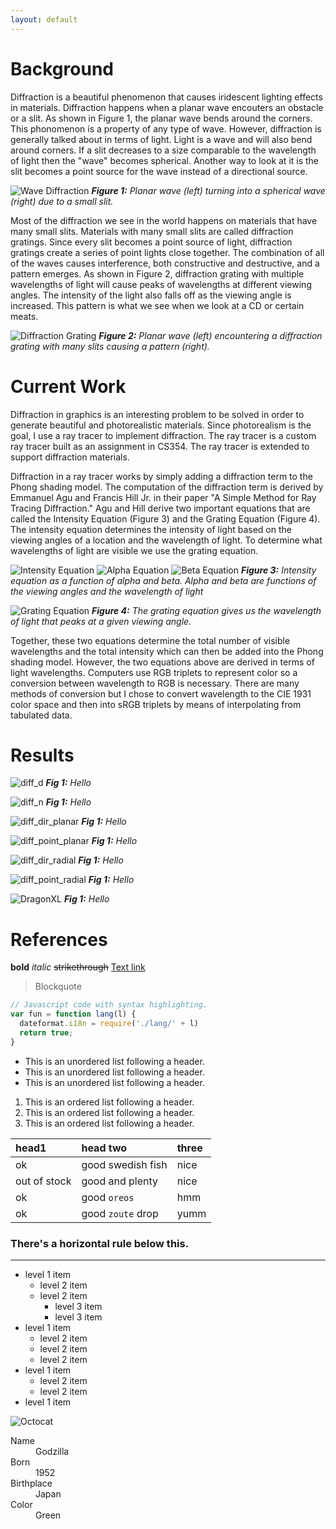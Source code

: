 ```yaml
---
layout: default
---
```


# Background
Diffraction is a beautiful phenomenon that causes iridescent lighting effects in materials.
Diffraction happens when a planar wave encouters an obstacle or a slit. As shown in Figure 1,
the planar wave bends around the corners. This phonomenon is a property of any type of wave.
However, diffraction is generally talked about in terms of light. Light is a wave and will 
also bend around corners. If a slit decreases to a size comparable to the wavelength of light
then the "wave" becomes spherical. Another way to look at it is the slit becomes a point source
for the wave instead of a directional source.

![Wave Diffraction]({{site.url}}{{site.baseurl}}/assets/images/wave_diffraction.png)
***Figure 1:** Planar wave (left) turning into a spherical wave (right) due to a small slit.*

Most of the diffraction we see in the world happens on materials that have many small
slits. Materials with many small slits are called diffraction gratings. Since every slit
becomes a point source of light, diffraction gratings create a series of point lights
close together. The combination of all of the waves causes interference, both constructive
and destructive, and a pattern emerges. As shown in Figure 2, diffraction grating with multiple
wavelengths of light will cause peaks of wavelengths at different viewing angles. The intensity
of the light also falls off as the viewing angle is increased. This pattern is what we see when we
look at a CD or certain meats.

![Diffraction Grating]({{site.url}}{{site.baseurl}}/assets/images/diffraction_grating.png)
***Figure 2:** Planar wave (left) encountering a diffraction grating with many slits causing a pattern (right).*

# Current Work

Diffraction in graphics is an interesting problem to be solved in order to generate beautiful and 
photorealistic materials. Since photorealism is the goal, I use a ray tracer to implement diffraction.
The ray tracer is a custom ray tracer built as an assignment in CS354. The ray tracer is extended
to support diffraction materials.

Diffraction in a ray tracer works by simply adding a diffraction term to the Phong shading model.
The computation of the diffraction term is derived by Emmanuel Agu and Francis Hill Jr. in their 
paper "A Simple Method for Ray Tracing Diffraction." Agu and Hill derive two important equations that are 
called the Intensity Equation (Figure 3) and the Grating Equation (Figure 4). The intensity equation
determines the intensity of light based on the viewing angles of a location and the wavelength of light.
To determine what wavelengths of light are visible we use the grating equation. 

![Intensity Equation]({{site.url}}{{site.baseurl}}/assets/images/eq1.png)
![Alpha Equation]({{site.url}}{{site.baseurl}}/assets/images/eq2.png)
![Beta Equation]({{site.url}}{{site.baseurl}}/assets/images/eq3.png)
***Figure 3:** Intensity equation as a function of alpha and beta. Alpha and beta are functions of the viewing angles and the wavelength of light*


![Grating Equation]({{site.url}}{{site.baseurl}}/assets/images/eq4.png)
***Figure 4:** The grating equation gives us the wavelength of light that peaks at a given viewing angle.*

Together, these two equations determine the total number of visible wavelengths and the total intensity 
which can then be added into the Phong shading model. However, the two equations above are derived in terms
of light wavelengths. Computers use RGB triplets to represent color so a conversion between wavelength to
RGB is necessary. There are many methods of conversion but I chose to convert wavelength to the CIE 1931 
color space and then into sRGB triplets by means of interpolating from tabulated data.



# Results

![diff_d]({{site.url}}{{site.baseurl}}/assets/images/diff_d.gif)
***Fig 1:** Hello*

![diff_n]({{site.url}}{{site.baseurl}}/assets/images/diff_n.gif)
***Fig 1:** Hello*

![diff_dir_planar]({{site.url}}{{site.baseurl}}/assets/images/diff_dir_planar.gif)
***Fig 1:** Hello*

![diff_point_planar]({{site.url}}{{site.baseurl}}/assets/images/diff_point_planar.gif)
***Fig 1:** Hello*

![diff_dir_radial]({{site.url}}{{site.baseurl}}/assets/images/diff_dir_radial.gif)
***Fig 1:** Hello*

![diff_point_radial]({{site.url}}{{site.baseurl}}/assets/images/diff_point_radial.gif)
***Fig 1:** Hello*

![DragonXL]({{site.url}}{{site.baseurl}}/assets/images/DragonXL.gif)
***Fig 1:** Hello*

# References

**bold**
_italic_
~~strikethrough~~
[Text link](link.html)
> Blockquote
```js
// Javascript code with syntax highlighting.
var fun = function lang(l) {
  dateformat.i18n = require('./lang/' + l)
  return true;
}
```
*   This is an unordered list following a header.
*   This is an unordered list following a header.
*   This is an unordered list following a header.
1.  This is an ordered list following a header.
2.  This is an ordered list following a header.
3.  This is an ordered list following a header.

| head1        | head two          | three |
|:-------------|:------------------|:------|
| ok           | good swedish fish | nice  |
| out of stock | good and plenty   | nice  |
| ok           | good `oreos`      | hmm   |
| ok           | good `zoute` drop | yumm  |

### There's a horizontal rule below this.

* * *
- level 1 item
  - level 2 item
  - level 2 item
    - level 3 item
    - level 3 item
- level 1 item
  - level 2 item
  - level 2 item
  - level 2 item
- level 1 item
  - level 2 item
  - level 2 item
- level 1 item

![Octocat](https://assets-cdn.github.com/images/icons/emoji/octocat.png)

<dl>
<dt>Name</dt>
<dd>Godzilla</dd>
<dt>Born</dt>
<dd>1952</dd>
<dt>Birthplace</dt>
<dd>Japan</dd>
<dt>Color</dt>
<dd>Green</dd>
</dl>


